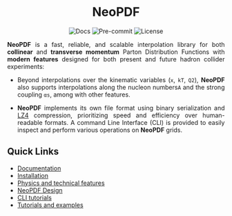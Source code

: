 <h1 align="center">NeoPDF</h1>
<p align="center">
  <img alt="Docs" src="https://assets.readthedocs.org/static/projects/badges/passing-flat.svg">
  <img alt="Pre-commit" src="https://img.shields.io/badge/pre--commit-enabled-brightgreen?logo=pre-commit">
  <img alt="License" src="https://img.shields.io/github/license/Radonirinaunimi/neopdf">
</p>

<p align="justify">
  <b>NeoPDF</b> is a fast, reliable, and scalable interpolation library for both <b>collinear</b>
  and <b>transverse momentum</b> Parton Distribution Functions with <b>modern features</b> designed
  for both present and future hadron collider experiments:

  <ul>
    <li>
    <p align="justify">
    Beyond interpolations over the kinematic variables (<code>x</code>, <code>kT</code>, <code>Q2</code>),
    <b>NeoPDF</b> also supports interpolations along the nucleon numbers<code>A</code> and the strong
    coupling <code>αs</code>, among with other features.
    </p>
    </li>
    <li>
    <p align="justify">
    <b>NeoPDF</b> implements its own file format using binary serialization and
    <a href="https://lz4.org/">LZ4</a> compression, prioritizing speed and efficiency over
    human-readable formats. A command Line Interface (CLI) is provided to easily inspect and
    perform various operations on <b>NeoPDF</b> grids.
    </p>
    </li>
  </ul>
</p>

## Quick Links

- [Documentation](https://radonirinaunimi.github.io/neopdf/)
- [Installation](https://radonirinaunimi.github.io/neopdf/installation/)
- [Physics and technical features](https://radonirinaunimi.github.io/neopdf/design-and-features/)
- [NeoPDF Design](https://radonirinaunimi.github.io/neopdf/design/)
- [CLI tutorials](https://radonirinaunimi.github.io/neopdf/cli-tutorials/)
- [Tutorials and examples](https://radonirinaunimi.github.io/neopdf/examples/python/)
